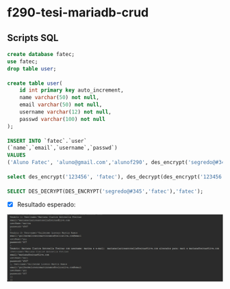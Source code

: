 # f290-tesi-mariadb-crud

## Scripts SQL

```sql
create database fatec;
use fatec;
drop table user;

create table user(
	id int primary key auto_increment,
    name varchar(50) not null,
    email varchar(50) not null,
    username varchar(12) not null,
    passwd varchar(100) not null
);

INSERT INTO `fatec`.`user`
(`name`,`email`,`username`,`passwd`) 
VALUES
('Aluno Fatec', 'aluno@gmail.com','alunof290', des_encrypt('segredo@#345','fatec'));

select des_encrypt('123456', 'fatec'), des_decrypt(des_encrypt('123456', 'fatec'), 'fatec');

SELECT DES_DECRYPT(DES_ENCRYPT('segredo@#345','fatec'),'fatec');
```


- [x] Resultado esperado:

![alt text](https://github.com/rochaeduardo/CRUD-POO-TESI/blob/main/saida-console.png)
